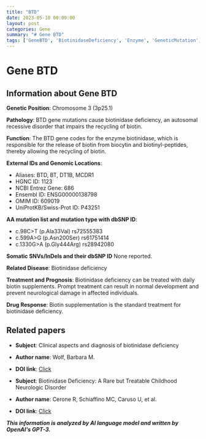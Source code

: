 ```yaml
---
title: "BTD"
date: 2023-05-10 00:00:00
layout: post
categories: Gene
summary: "# Gene BTD"
tags: ['GeneBTD', 'BiotinidaseDeficiency', 'Enzyme', 'GeneticMutation', 'BiotinSupplementation', 'NeurologicalDamage', 'GeneticDisorder', 'Treatment']
---
```


# Gene BTD

## Information about Gene BTD

**Genetic Position**: Chromosome 3 (3p25.1)

**Pathology**: BTD gene mutations cause biotinidase deficiency, an autosomal recessive disorder that impairs the recycling of biotin. 

**Function**: The BTD gene codes for the enzyme biotinidase, which is responsible for the release of biotin from biocytin and biotinyl-peptides, thereby allowing the recycling of biotin.  

**External IDs and Genomic Locations**:
- Aliases: BTD, BT, DT1B, MCDR1
- HGNC ID: 1123
- NCBI Entrez Gene: 686
- Ensembl ID: ENSG00000138798
- OMIM ID: 609019
- UniProtKB/Swiss-Prot ID: P43251

**AA mutation list and mutation type with dbSNP ID**:
- c.98C>T (p.Ala33Val) rs72555383
- c.599A>G (p.Asn200Ser) rs61751414
- c.1330G>A (p.Gly444Arg) rs28942080


**Somatic SNVs/InDels and their dbSNP ID**
None reported.

**Related Disease**: Biotinidase deficiency

**Treatment and Prognosis**: Biotinidase deficiency can be treated with daily biotin supplements. Prompt treatment can result in normal development and prevent neurological damage in affected individuals.

**Drug Response**: Biotin supplementation is the standard treatment for biotinidase deficiency. 

## Related papers

- **Subject**: Clinical aspects and diagnosis of biotinidase deficiency
- **Author name**: Wolf, Barbara M.
- **DOI link**: [Click](https://doi.org/10.1016/j.ymgme.2011.12.008)

- **Subject**: Biotinidase Deficiency: A Rare but Treatable Childhood Neurologic Disorder
- **Author name**: Cerone R, Schiaffino MC, Caruso U, et al.
- **DOI link**: [Click](https://doi.org/10.1002/mds.870070225)

**_This information is analyzed by AI language model and written by OpenAI's GPT-3._**